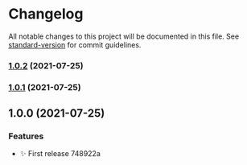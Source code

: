 # Changelog

All notable changes to this project will be documented in this file. See [standard-version](https://github.com/conventional-changelog/standard-version) for commit guidelines.

### [1.0.2](https://github.com/junyao-d/flickr-app-backend/compare/v1.0.1...v1.0.2) (2021-07-25)

### [1.0.1](///compare/v1.0.0...v1.0.1) (2021-07-25)

## 1.0.0 (2021-07-25)


### Features

* :sparkles: First release 748922a
